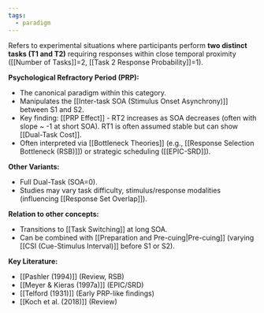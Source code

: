```yaml
---
tags:
  - paradigm
---
```


Refers to experimental situations where participants perform **two distinct tasks (T1 and T2)** requiring responses within close temporal proximity ([[Number of Tasks]]=2, [[Task 2 Response Probability]]=1).

**Psychological Refractory Period (PRP):**

- The canonical paradigm within this category.
- Manipulates the [[Inter-task SOA (Stimulus Onset Asynchrony)]] between S1 and S2.
- Key finding: [[PRP Effect]] - RT2 increases as SOA decreases (often with slope ~ -1 at short SOA). RT1 is often assumed stable but can show [[Dual-Task Cost]].
- Often interpreted via [[Bottleneck Theories]] (e.g., [[Response Selection Bottleneck (RSB)]]) or strategic scheduling ([[EPIC-SRD]]).

**Other Variants:**

- Full Dual-Task (SOA=0).
- Studies may vary task difficulty, stimulus/response modalities (influencing [[Response Set Overlap]]).

**Relation to other concepts:**

- Transitions to [[Task Switching]] at long SOA.
- Can be combined with [[Preparation and Pre-cuing|Pre-cuing]] (varying [[CSI (Cue-Stimulus Interval)]] before S1 or S2).

**Key Literature:**

- [[Pashler (1994)]] (Review, RSB)
- [[Meyer & Kieras (1997a)]] (EPIC/SRD)
- [[Telford (1931)]] (Early PRP-like findings)
- [[Koch et al. (2018)]] (Review)
